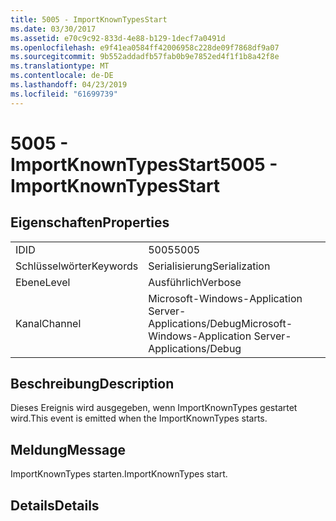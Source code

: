 ```yaml
---
title: 5005 - ImportKnownTypesStart
ms.date: 03/30/2017
ms.assetid: e70c9c92-833d-4e88-b129-1decf7a0491d
ms.openlocfilehash: e9f41ea0584ff42006958c228de09f7868df9a07
ms.sourcegitcommit: 9b552addadfb57fab0b9e7852ed4f1f1b8a42f8e
ms.translationtype: MT
ms.contentlocale: de-DE
ms.lasthandoff: 04/23/2019
ms.locfileid: "61699739"
---
```

# <a name="5005---importknowntypesstart"></a><span data-ttu-id="4aa02-102">5005 - ImportKnownTypesStart</span><span class="sxs-lookup"><span data-stu-id="4aa02-102">5005 - ImportKnownTypesStart</span></span>
## <a name="properties"></a><span data-ttu-id="4aa02-103">Eigenschaften</span><span class="sxs-lookup"><span data-stu-id="4aa02-103">Properties</span></span>  
  
|||  
|-|-|  
|<span data-ttu-id="4aa02-104">ID</span><span class="sxs-lookup"><span data-stu-id="4aa02-104">ID</span></span>|<span data-ttu-id="4aa02-105">5005</span><span class="sxs-lookup"><span data-stu-id="4aa02-105">5005</span></span>|  
|<span data-ttu-id="4aa02-106">Schlüsselwörter</span><span class="sxs-lookup"><span data-stu-id="4aa02-106">Keywords</span></span>|<span data-ttu-id="4aa02-107">Serialisierung</span><span class="sxs-lookup"><span data-stu-id="4aa02-107">Serialization</span></span>|  
|<span data-ttu-id="4aa02-108">Ebene</span><span class="sxs-lookup"><span data-stu-id="4aa02-108">Level</span></span>|<span data-ttu-id="4aa02-109">Ausführlich</span><span class="sxs-lookup"><span data-stu-id="4aa02-109">Verbose</span></span>|  
|<span data-ttu-id="4aa02-110">Kanal</span><span class="sxs-lookup"><span data-stu-id="4aa02-110">Channel</span></span>|<span data-ttu-id="4aa02-111">Microsoft-Windows-Application Server-Applications/Debug</span><span class="sxs-lookup"><span data-stu-id="4aa02-111">Microsoft-Windows-Application Server-Applications/Debug</span></span>|  
  
## <a name="description"></a><span data-ttu-id="4aa02-112">Beschreibung</span><span class="sxs-lookup"><span data-stu-id="4aa02-112">Description</span></span>  
 <span data-ttu-id="4aa02-113">Dieses Ereignis wird ausgegeben, wenn ImportKnownTypes gestartet wird.</span><span class="sxs-lookup"><span data-stu-id="4aa02-113">This event is emitted when the ImportKnownTypes starts.</span></span>  
  
## <a name="message"></a><span data-ttu-id="4aa02-114">Meldung</span><span class="sxs-lookup"><span data-stu-id="4aa02-114">Message</span></span>  
 <span data-ttu-id="4aa02-115">ImportKnownTypes starten.</span><span class="sxs-lookup"><span data-stu-id="4aa02-115">ImportKnownTypes start.</span></span>  
  
## <a name="details"></a><span data-ttu-id="4aa02-116">Details</span><span class="sxs-lookup"><span data-stu-id="4aa02-116">Details</span></span>
